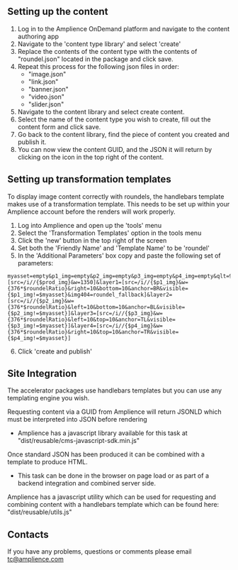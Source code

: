 ## Setting up the content
1. Log in to the Amplience OnDemand platform and navigate to the content authoring app
2. Navigate to the 'content type library' and select 'create'
3. Replace the contents of the content type with the contents of "roundel.json" located in the package and click save.
4. Repeat this process for the following json files in order:
      - "image.json"
      - "link.json"
      - "banner.json"
      - "video.json"
      - "slider.json"
5. Navigate to the content library and select create content.
6. Select the name of the content type you wish to create, fill out the content form and click save.
7. Go back to the content library, find the piece of content you created and publish it.
8. You can now view the content GUID, and the JSON it will return by clicking on the icon in the top right of the content.

## Setting up transformation templates

To display image content correctly with roundels, the handlebars template makes use of a transformation template.
This needs to be set up within your Amplience account before the renders will work properly.

1. Log into Amplience and open up the 'tools' menu
2. Select the 'Transformation Templates' option in the tools menu
3. Click the 'new' button in the top right of the screen
4. Set both the 'Friendly Name' and 'Template Name' to be 'roundel'
5. In the 'Additional Parameters' box copy and paste the following set of parameters:
```
myasset=empty&p1_img=empty&p2_img=empty&p3_img=empty&p4_img=empty&qlt=90&roundelRatio=1&layer0=[src=/i//{$prod_img}&w=1350]&layer1=[src=/i//{$p1_img}&w={376*$roundelRatio}&right=10&bottom=10&anchor=BR&visible={$p1_img!=$myasset}&img404=roundel_fallback]&layer2=[src=/i//{$p2_img}&w={376*$roundelRatio}&left=10&bottom=10&anchor=BL&visible={$p2_img!=$myasset}]&layer3=[src=/i//{$p3_img}&w={376*$roundelRatio}&left=10&top=10&anchor=TL&visible={$p3_img!=$myasset}]&layer4=[src=/i//{$p4_img}&w={376*$roundelRatio}&right=10&top=10&anchor=TR&visible={$p4_img!=$myasset}]  
```
6. Click 'create and publish'


## Site Integration
The accelerator packages use handlebars templates but you can use any templating engine you wish.

Requesting content via a GUID from Amplience will return JSONLD which must be interpreted into JSON before rendering
  - Amplience has a javascript library available for this task at "dist/reusable/cms-javascript-sdk.min.js"

Once standard JSON has been produced it can be combined with a template to produce HTML.
  - This task can be done in the browser on page load or as part of a backend integration and combined server side.

Amplience has a javascript utility which can be used for requesting and combining content with a handlebars template which can
be found here: "dist/reusable/utils.js"

## Contacts
If you have any problems, questions or comments please email tc@amplience.com
